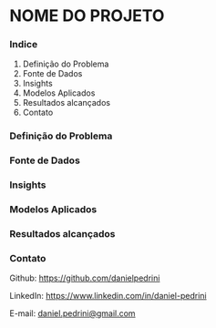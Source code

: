 # NOME DO PROJETO

### Indice
1. Definição do Problema
2. Fonte de Dados
3. Insights
4. Modelos Aplicados
5. Resultados alcançados
6. Contato


### Definição do Problema

### Fonte de Dados

### Insights

### Modelos Aplicados

### Resultados alcançados

### Contato
Github: https://github.com/danielpedrini

LinkedIn: https://www.linkedin.com/in/daniel-pedrini

E-mail: daniel.pedrini@gmail.com